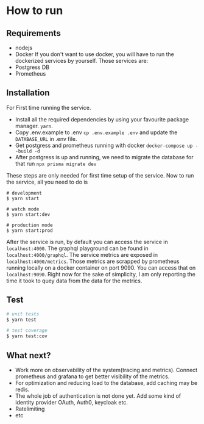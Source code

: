 # How to run

## Requirements

- nodejs
- Docker
  If you don't want to use docker, you will have to run the dockerized services by yourself. Those services are:
- Postgress DB
- Prometheus

## Installation

For First time running the service.

- Install all the required dependencies by using your favourite package manager. `yarn`.
- Copy .env.example to .env `cp .env.example .env` and update the `DATABASE_URL` in .env file.
- Get postgress and prometheus running with docker `docker-compose up --build -d`
- After postgress is up and running, we need to migrate the database for that run `npx prisma migrate dev`

These steps are only needed for first time setup of the service.
Now to run the service, all you need to do is

```
# development
$ yarn start

# watch mode
$ yarn start:dev

# production mode
$ yarn start:prod
```

After the service is run, by default you can access the service in `localhost:4000`.
The graphql playground can be found in `localhost:4000/graphql`.
The service metrics are exposed in `localhost:4000/metrics`. Those metrics are scrapped by prometheus running locally on a docker container on port 9090. You can access that on `localhost:9090`.
Right now for the sake of simplicity, I am only reporting the time it took to quey data from the data for the metrics.

## Test

```bash
# unit tests
$ yarn test

# test coverage
$ yarn test:cov
```

## What next?

- Work more on observability of the system(tracing and metrics). Connect prometheus and grafana to get better visibility of the metrics.
- For optimization and reducing load to the database, add caching may be redis.
- The whole job of authentication is not done yet. Add some kind of identity provider OAuth, Auth0, keycloak etc.
- Ratelimiting
- etc
